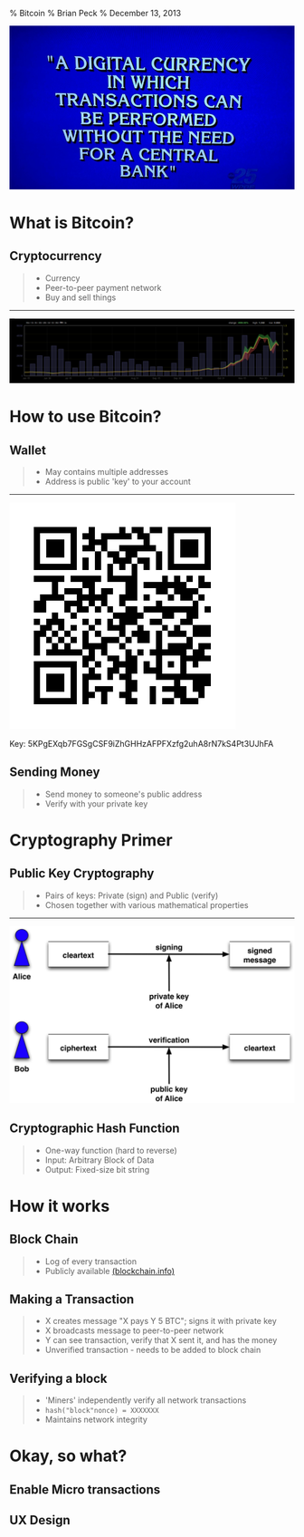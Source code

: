 % Bitcoin
% Brian Peck
% December 13, 2013

<!--Image credit: http://i.imgur.com/HH9mqRc.jpg h/t r/bitcoin -->
![Jeopardy](images/jeopardy.png)

# What is Bitcoin?

## Cryptocurrency
> - Currency
> - Peer-to-peer payment network
> - Buy and sell things

------

<!--Image credit: http://bitcoinity.org/markets -->
![Bitcoin price over 6 months](images/bitcoin_charts.png)

# How to use Bitcoin?

## Wallet
> - May contains multiple addresses
> - Address is public 'key' to your account

------

<!-- Image credit: Generated at wolframalpha.com -->
![Public: 1vraci7fTMFqaHz3DGkpUQEBmMVRvNaGs](images/qr.png)

Key: 5KPgEXqb7FGSgCSF9iZhGHHzAFPFXzfg2uhA8rN7kS4Pt3UJhFA

## Sending Money
> - Send money to someone's public address
> - Verify with your private key

# Cryptography Primer

## Public Key Cryptography
> - Pairs of keys: Private (sign) and Public (verify)
> - Chosen together with various mathematical properties

---------
<!--Image credit: https://www.switch.ch/export/sites/default/uni/projects/grid/download_repository/crypto3.png-->
![Public Key Signing](images/crypto.png)

## Cryptographic Hash Function
> - One-way function (hard to reverse)
> - Input: Arbitrary Block of Data
> - Output: Fixed-size bit string

# How it works

## Block Chain
> - Log of every transaction
> - Publicly available [(blockchain.info)](http://www.blockchain.info)

## Making a Transaction
> - X creates message "X pays Y 5 BTC"; signs it with private key
> - X broadcasts message to peer-to-peer network
> - Y can see transaction, verify that X sent it, and has the money
> - Unverified transaction - needs to be added to block chain

## Verifying a block
> - 'Miners' independently verify all network transactions
> - `hash("block"nonce) = XXXXXXX`
> - Maintains network integrity

# Okay, so what?

## Enable Micro transactions

## UX Design
